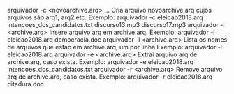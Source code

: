 arquivador -c <novoarchive.arq> <arq1> <arq2> ...
Cria arquivo novoarchive.arq cujos arquivos são arq1, arq2 etc.
Exemplo:
arquivador -c eleicao2018.arq intencoes_dos_candidatos.txt discurso13.mp3 discurso17.mp3
arquivador -i <archive.arq> <arq>
Insere arquivo arq em archive.arq.
Exemplo:
arquivador -i eleicao2018.arq democracia.doc
arquivador -l <archive.arq>
Lista os nomes de arquivos que estão em archive.arq, um por linha
Exemplo:
arquivador -l eleicao2018.arq
arquivador -e <archive.arq> <arq>
Extrai arquivo arq de archive.arq, caso exista.
Exemplo:
arquivador -e eleicao2018.arq intencoes_dos_candidatos.txt
arquivador -r <archive.arq> <arq>
Remove arquivo arq de archive.arq, caso exista.
Exemplo:
arquivador -r eleicao2018.arq ditadura.doc
